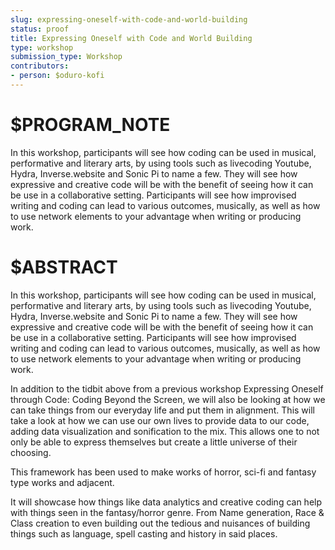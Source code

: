 ```yaml
---
slug: expressing-oneself-with-code-and-world-building
status: proof
title: Expressing Oneself with Code and World Building
type: workshop
submission_type: Workshop
contributors:
- person: $oduro-kofi
---
```


# $PROGRAM_NOTE

In this workshop, participants will see how coding can be used in musical, performative and
literary arts, by using tools such as livecoding Youtube, Hydra, Inverse.website and Sonic Pi
to name a few. They will see how expressive and creative code will be with the benefit of
seeing how it can be use in a collaborative setting. Participants will see how improvised
writing and coding can lead to various outcomes, musically, as well as how to use network
elements to your advantage when writing or producing work.

# $ABSTRACT

In this workshop, participants will see how coding can be used in musical, performative and
literary arts, by using tools such as livecoding Youtube, Hydra, Inverse.website and Sonic Pi
to name a few. They will see how expressive and creative code will be with the benefit of
seeing how it can be use in a collaborative setting. Participants will see how improvised
writing and coding can lead to various outcomes, musically, as well as how to use network
elements to your advantage when writing or producing work.

In addition to the tidbit above from a previous workshop Expressing Oneself through Code:
Coding Beyond the Screen, we will also be looking at how we can take things from our
everyday life and put them in alignment. This will take a look at how we can use our own
lives to provide data to our code, adding data visualization and sonification to the mix.
This allows one to not only be able to express themselves but create a little universe of their
choosing. 

This framework has been used to make works of horror, sci-fi and fantasy type works and
adjacent.

It will showcase how things like data analytics and creative coding can help with things seen
in the fantasy/horror genre. From Name generation, Race & Class creation to even building
out the tedious and nuisances of building things such as language, spell casting and history
in said places.
